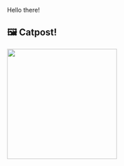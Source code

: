 Hello there!



## 🖼️ Catpost!

<sub>
    <img src="https://cdn2.thecatapi.com/images/MTU3Mzk5Mw.jpg" height="256">
</sub>

